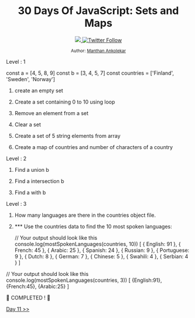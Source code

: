 <div align="center">
  <h1> 30 Days Of JavaScript: Sets and Maps</h1>
  <a class="header-badge" target="_blank" href="https://www.linkedin.com/in/manthan-ankolekar-597b07a8/">
  <img src="https://img.shields.io/badge/style--5eba00.svg?label=LinkedIn&logo=linkedin&style=social">
  </a>
  <a class="header-badge" target="_blank" href="https://twitter.com/manthan_ank">
  <img alt="Twitter Follow" src="https://img.shields.io/twitter/follow/manthan_ank?style=social">
  </a>

  <sub>Author:
  <a href="https://www.linkedin.com/in/manthan-ankolekar-597b07a8/" target="_blank">Manthan Ankolekar</a><br>
  </sub>
</div>


Level : 1

const a = [4, 5, 8, 9]
const b = [3, 4, 5, 7]
const countries = ['Finland', 'Sweden', 'Norway']

1. create an empty set

2. Create a set containing 0 to 10 using loop

3. Remove an element from a set

4. Clear a set

5. Create a set of 5 string elements from array

6. Create a map of countries and number of characters of a country

Level : 2

1. Find a union b

2. Find a intersection b

3. Find a with b

Level : 3

1. How many languages are there in the countries object file.

2. *** Use the countries data to find the 10 most spoken languages:

   // Your output should look like this
   console.log(mostSpokenLanguages(countries, 10))
   [
     { English: 91 },
     { French: 45 },
     { Arabic: 25 },
     { Spanish: 24 },
     { Russian: 9 },
     { Portuguese: 9 },
     { Dutch: 8 },
     { German: 7 },
     { Chinese: 5 },
     { Swahili: 4 },
     { Serbian: 4 }
   ]

  // Your output should look like this
  console.log(mostSpokenLanguages(countries, 3))
  [
  {English:91},
  {French:45},
  {Arabic:25}
  ]


🎉 COMPLETED ! 🎉

[Day 11 >>](./Day11/Day11.md)
